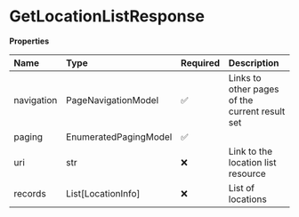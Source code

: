 # GetLocationListResponse

**Properties**

| Name       | Type                  | Required | Description                                    |
| :--------- | :-------------------- | :------- | :--------------------------------------------- |
| navigation | PageNavigationModel   | ✅       | Links to other pages of the current result set |
| paging     | EnumeratedPagingModel | ✅       |                                                |
| uri        | str                   | ❌       | Link to the location list resource             |
| records    | List[LocationInfo]    | ❌       | List of locations                              |

<!-- This file was generated by liblab | https://liblab.com/ -->

